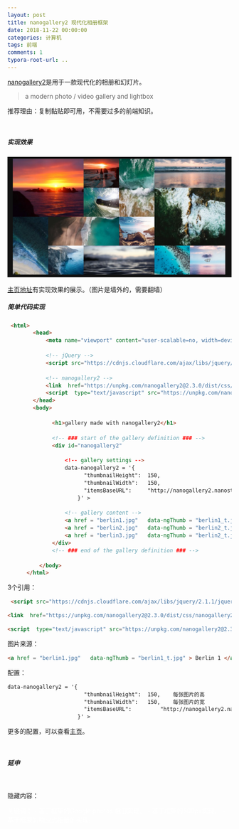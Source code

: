 ```yaml
---
layout: post
title: nanogallery2 现代化相册框架
date: 2018-11-22 00:00:00
categories: 计算机
tags: 前端
comments: 1
typora-root-url: ..
---
```




[nanogallery2](https://nanogallery2.nanostudio.org/)是用于一款现代化的相册和幻灯片。

> a modern photo / video gallery and lightbox

推荐理由：复制黏贴即可用，不需要过多的前端知识。

<br>

##### 实现效果

![1542898212058](/assets/blog_res/1542898212058.png)

[主页地址](https://nanogallery2.nanostudio.org/)有实现效果的展示。（图片是墙外的，需要翻墙）

##### 简单代码实现



```html
 <html>
        <head>
            <meta name="viewport" content="user-scalable=no, width=device-width, initial-scale=1, maximum-scale=1">          
            
            <!-- jQuery -->
            <script src="https://cdnjs.cloudflare.com/ajax/libs/jquery/2.1.1/jquery.min.js" type="text/javascript"></script>
          
            <!-- nanogallery2 -->
            <link  href="https://unpkg.com/nanogallery2@2.3.0/dist/css/nanogallery2.min.css" rel="stylesheet" type="text/css">
            <script  type="text/javascript" src="https://unpkg.com/nanogallery2@2.3.0/dist/jquery.nanogallery2.min.js"></script>
        </head>
        <body>
        
              <h1>gallery made with nanogallery2</h1>

              <!-- ### start of the gallery definition ### -->
              <div id="nanogallery2"
              
                  <!-- gallery settings -->
                  data-nanogallery2 = '{
                        "thumbnailHeight":  150,
                        "thumbnailWidth":   150,
                        "itemsBaseURL":     "http://nanogallery2.nanostudio.org/samples/"
                      }' >
                      
                  <!-- gallery content -->
                  <a href = "berlin1.jpg"   data-ngThumb = "berlin1_t.jpg" > Berlin 1 </a>
                  <a href = "berlin2.jpg"   data-ngThumb = "berlin2_t.jpg" > Berlin 2 </a>
                  <a href = "berlin3.jpg"   data-ngThumb = "berlin2_t.jpg" > Berlin 3 </a>
              </div>
              <!-- ### end of the gallery definition ### -->
            
          </body>
      </html>
```

3个引用：

```html
 <script src="https://cdnjs.cloudflare.com/ajax/libs/jquery/2.1.1/jquery.min.js" type="text/javascript"></script>
```

```html
<link  href="https://unpkg.com/nanogallery2@2.3.0/dist/css/nanogallery2.min.css" rel="stylesheet" type="text/css">
```

```html
<script  type="text/javascript" src="https://unpkg.com/nanogallery2@2.3.0/dist/jquery.nanogallery2.min.js"></script>
```

图片来源：

```html
<a href = "berlin1.jpg"   data-ngThumb = "berlin1_t.jpg" > Berlin 1 </a>
```

配置：

```html
data-nanogallery2 = '{
                        "thumbnailHeight":  150,	每张图片的高
                        "thumbnailWidth":   150,	每张图片的宽
                        "itemsBaseURL":     	"http://nanogallery2.nanostudio.org/samples/"	图片的网址
                      }' >
```

更多的配置，可以查看[主页](https://nanogallery2.nanostudio.org/)。

<br>

##### 延申



<br>

隐藏内容：

<p style="  color:#ffffff">
关键词：
- 基于框架的Google photos 相册实现。
- 基于框架的500px实现。
- 基于框架的响应式相册的实现。
</p>